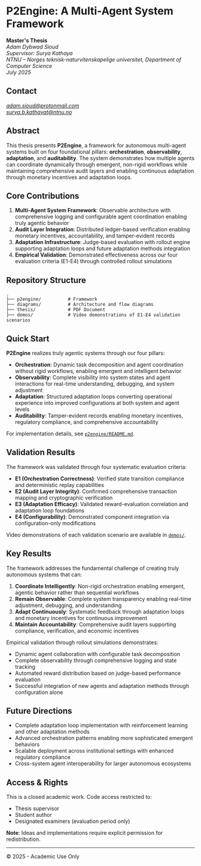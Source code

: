 # P2Engine: A Multi-Agent System Framework

**Master's Thesis**  
*Adam Dybwad Sioud*  
*Supervisor: Surya Kathaya*  
*NTNU – Norges teknisk-naturvitenskapelige universitet, Department of Computer Science*   
*July 2025*

## Contact
*adam.sioud@protonmail.com*  
*surya.b.kathayat@ntnu.no*  

## Abstract

This thesis presents **P2Engine**, a framework for autonomous multi-agent systems built on four foundational pillars: **orchestration**, **observability**, **adaptation**, and **auditability**. The system demonstrates how multiple agents can coordinate dynamically through emergent, non-rigid workflows while maintaining comprehensive audit layers and enabling continuous adaptation through monetary incentives and adaptation loops.

## Core Contributions

1. **Multi-Agent System Framework**: Observable architecture with comprehensive logging and configurable agent coordination enabling truly agentic behavior
2. **Audit Layer Integration**: Distributed ledger-based verification enabling monetary incentives, accountability, and tamper-evident records
3. **Adaptation Infrastructure**: Judge-based evaluation with rollout engine supporting adaptation loops and future adaptation methods integration
4. **Empirical Validation**: Demonstrated effectiveness across our four evaluation criteria (E1-E4) through controlled rollout simulations

## Repository Structure

```
.
├── p2engine/          # Framework 
├── diagrams/          # Architecture and flow diagrams  
├── thesis/            # PDF Document
├── demos/             # Video demonstrations of E1-E4 validation scenarios
```

## Quick Start

**P2Engine** realizes truly agentic systems through our four pillars:

- **Orchestration**: Dynamic task decomposition and agent coordination without rigid workflows, enabling emergent and intelligent behavior
- **Observability**: Complete visibility into system states and agent interactions for real-time understanding, debugging, and system adjustment
- **Adaptation**: Structured adaptation loops converting operational experience into improved configurations at both system and agent levels
- **Auditability**: Tamper-evident records enabling monetary incentives, regulatory compliance, and comprehensive accountability

For implementation details, see [`p2engine/README.md`](p2engine/README.md).

## Validation Results

The framework was validated through four systematic evaluation criteria:

- **E1 (Orchestration Correctness)**: Verified state transition compliance and deterministic replay capabilities
- **E2 (Audit Layer Integrity)**: Confirmed comprehensive transaction mapping and cryptographic verification  
- **E3 (Adaptation Efficacy)**: Validated reward-evaluation correlation and adaptation loop foundations
- **E4 (Configurability)**: Demonstrated component integration via configuration-only modifications

Video demonstrations of each validation scenario are available in [`demos/`](demos/).

## Key Results

The framework addresses the fundamental challenge of creating truly autonomous systems that can:

1. **Coordinate Intelligently**: Non-rigid orchestration enabling emergent, agentic behavior rather than sequential workflows
2. **Remain Observable**: Complete system transparency enabling real-time adjustment, debugging, and understanding
3. **Adapt Continuously**: Systematic feedback through adaptation loops and monetary incentives for continuous improvement
4. **Maintain Accountability**: Comprehensive audit layers supporting compliance, verification, and economic incentives

Empirical validation through rollout simulations demonstrates:
- Dynamic agent collaboration with configurable task decomposition
- Complete observability through comprehensive logging and state tracking
- Automated reward distribution based on judge-based performance evaluation
- Successful integration of new agents and adaptation methods through configuration alone

## Future Directions

- Complete adaptation loop implementation with reinforcement learning and other adaptation methods
- Advanced orchestration patterns enabling more sophisticated emergent behaviors
- Scalable deployment across institutional settings with enhanced regulatory compliance
- Cross-system agent interoperability for larger autonomous ecosystems

## Access & Rights

This is a closed academic work. Code access restricted to:
- Thesis supervisor
- Student author  
- Designated examiners (evaluation period only)

**Note**: Ideas and implementations require explicit permission for redistribution.

---

© 2025 - Academic Use Only
